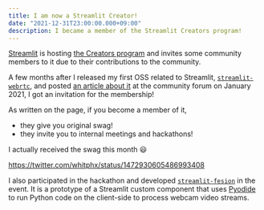 ```yaml
---
title: I am now a Streamlit Creator!
date: "2021-12-31T23:00:00.000+09:00"
description: I became a member of the Streamlit Creators program!
---
```


[Streamlit](https://streamlit.io/) is hosting [the Creators program](https://streamlit.io/creators) and invites some community members to it due to their contributions to the community.

A few months after I released my first OSS related to Streamlit, [`streamlit-webrtc`](https://github.com/whitphx/streamlit-webrtc), and posted [an article about it](https://discuss.streamlit.io/t/new-component-streamlit-webrtc-a-new-way-to-deal-with-real-time-media-streams/8669) at the community forum on January 2021, I got an invitation for the membership!

As written on the page, if you become a member of it,
* they give you original swag!
* they invite you to internal meetings and hackathons!

I actually received the swag this month 😃

https://twitter.com/whitphx/status/1472930605486993408

I also participated in the hackathon and developed [`streamlit-fesion`](https://github.com/whitphx/streamlit-fesion) in the event. It is a prototype of a Streamlit custom component that uses [Pyodide](https://pyodide.org/en/stable/index.html) to run Python code on the client-side to process webcam video streams.
